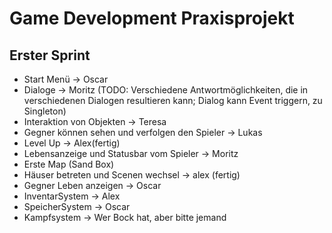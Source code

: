 # Game Development Praxisprojekt
## Erster Sprint
- Start Menü -> Oscar
- Dialoge -> Moritz (TODO: Verschiedene Antwortmöglichkeiten, die in verschiedenen Dialogen resultieren kann; Dialog kann Event triggern, zu Singleton)
- Interaktion von Objekten -> Teresa
- Gegner können sehen und verfolgen den Spieler -> Lukas
- Level Up -> Alex(fertig)
- Lebensanzeige und Statusbar vom Spieler -> Moritz
- Erste Map (Sand Box)
- Häuser betreten und Scenen wechsel -> alex (fertig)
- Gegner Leben anzeigen -> Oscar
- InventarSystem -> Alex
- SpeicherSystem -> Oscar
- Kampfsystem -> Wer Bock hat, aber bitte jemand
